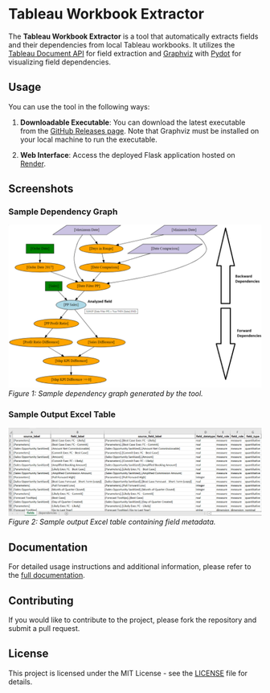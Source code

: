 # Tableau Workbook Extractor

The **Tableau Workbook Extractor** is a tool that automatically extracts fields 
and their dependencies from local Tableau workbooks. It utilizes the 
[Tableau Document API](https://tableau.github.io/document-api-python) for 
field extraction and [Graphviz](https://graphviz.org/docs/nodes) with 
[Pydot](https://github.com/pydot/pydot) for visualizing field dependencies.

## Usage

You can use the tool in the following ways:

1. **Downloadable Executable**: You can download the latest executable from 
the [GitHub Releases page](https://github.com/roemeren/tableau-workbook-extractor/releases/latest). 
Note that Graphviz must be installed on your local machine to run the executable.

2. **Web Interface**: Access the deployed Flask application hosted on [Render](https://tableau-workbook-extractor.onrender.com/).

## Screenshots

### Sample Dependency Graph

![Sample Dependency Graph](docs/source/_static/images/15-example-svg.png)
*Figure 1: Sample dependency graph generated by the tool.*

### Sample Output Excel Table

![Sample Output Excel Table](docs/source/_static/images/06-output-file-2.png)
*Figure 2: Sample output Excel table containing field metadata.*

## Documentation

For detailed usage instructions and additional information, please refer to 
the [full documentation](https://roemeren.github.io/tableau-workbook-extractor/).

## Contributing

If you would like to contribute to the project, please fork the repository and submit a pull request. 

## License

This project is licensed under the MIT License - see the [LICENSE](LICENSE) file for details.
